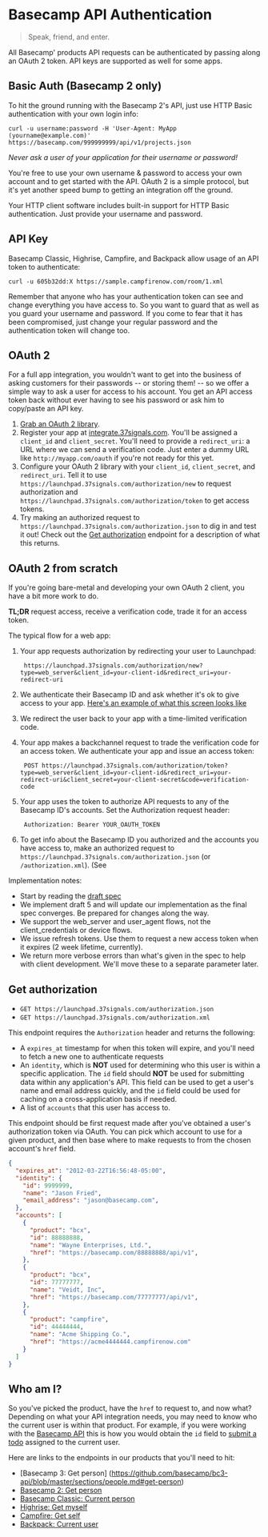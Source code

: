 Basecamp API Authentication
===========================

> Speak, friend, and enter.

All Basecamp' products API requests can be authenticated by passing along an OAuth 2 token. API keys are supported as well for some apps.

Basic Auth (Basecamp 2 only)
------------------------------

To hit the ground running with the Basecamp 2's API, just use HTTP Basic authentication with your own login info:

```shell
curl -u username:password -H 'User-Agent: MyApp (yourname@example.com)' https://basecamp.com/999999999/api/v1/projects.json
```
_Never ask a user of your application for their username or password!_

You're free to use your own username & password to access your own account and
to get started with the API. OAuth 2 is a simple protocol, but it's yet another
speed bump to getting an integration off the ground.

Your HTTP client software includes built-in support for HTTP Basic authentication.
Just provide your username and password.

API Key
-------

Basecamp Classic, Highrise, Campfire, and Backpack allow usage of an API token to authenticate:

```shell
curl -u 605b32dd:X https://sample.campfirenow.com/room/1.xml
```

Remember that anyone who has your authentication token can see and change everything you have access to. So you want to guard that as well as you guard your username and password. If you come to fear that it has been compromised, just change your regular password and the authentication token will change too.

OAuth 2
-------

For a full app integration, you wouldn't want to get into the business of asking
customers for their passwords -- or storing them! -- so we offer a simple way to
ask a user for access to his account. You get an API access token back without
ever having to see his password or ask him to copy/paste an API key.

1. [Grab an OAuth 2 library](http://oauth.net/code/).
2. Register your app at [integrate.37signals.com](https://integrate.37signals.com). You'll be assigned a `client_id` and `client_secret`. You'll need to provide a `redirect_uri`: a URL where we can send a verification code. Just enter a dummy URL like `http://myapp.com/oauth` if you're not ready for this yet.
3. Configure your OAuth 2 library with your `client_id`, `client_secret`, and `redirect_uri`. Tell it to use `https://launchpad.37signals.com/authorization/new` to request authorization and `https://launchpad.37signals.com/authorization/token` to get access tokens.
4. Try making an authorized request to `https://launchpad.37signals.com/authorization.json` to dig in and test it out! Check out the [Get authorization](#get-authorization) endpoint for a description of what this returns.


OAuth 2 from scratch
--------------------

If you're going bare-metal and developing your own OAuth 2 client, you have a bit more work to do.

**TL;DR** request access, receive a verification code, trade it for an access token.

The typical flow for a web app:

1. Your app requests authorization by redirecting your user to Launchpad:

        https://launchpad.37signals.com/authorization/new?type=web_server&client_id=your-client-id&redirect_uri=your-redirect-uri

2. We authenticate their Basecamp ID and ask whether it's ok to give access to your app. [Here's an example of what this screen looks like](https://launchpad.37signals.com/authorization/new?type=web_server&client_id=0bf18204f5a28003bf7b9abb7e1db5e649d86ef4&redirect_uri=moist%3A%2F%2Foauth)

3. We redirect the user back to your app with a time-limited verification code.

4. Your app makes a backchannel request to trade the verification code for an access token. We authenticate your app and issue an access token:

        POST https://launchpad.37signals.com/authorization/token?type=web_server&client_id=your-client-id&redirect_uri=your-redirect-uri&client_secret=your-client-secret&code=verification-code

5. Your app uses the token to authorize API requests to any of the Basecamp ID's accounts. Set the Authorization request header:

        Authorization: Bearer YOUR_OAUTH_TOKEN

6. To get info about the Basecamp ID you authorized and the accounts you have access to, make an authorized request to `https://launchpad.37signals.com/authorization.json` (or `/authorization.xml`). (See 

Implementation notes:

* Start by reading the [draft spec](http://tools.ietf.org/html/draft-ietf-oauth-v2)
* We implement draft 5 and will update our implementation as the final spec converges. Be prepared for changes along the way.
* We support the web_server and user_agent flows, not the client_credentials or device flows.
* We issue refresh tokens. Use them to request a new access token when it expires (2 week lifetime, currently).
* We return more verbose errors than what's given in the spec to help with client development. We'll move these to a separate parameter later.


Get authorization
-----------------

* `GET https://launchpad.37signals.com/authorization.json`
* `GET https://launchpad.37signals.com/authorization.xml`

This endpoint requires the `Authorization` header and returns the following:

* A `expires_at` timestamp for when this token will expire, and you'll need to fetch a new one to authenticate requests
* An `identity`, which is **NOT** used for determining who this user is within a specific application. The `id` field should **NOT** be used for submitting data within any application's API. This field can be used to get a user's name and email address quickly, and the `id` field could be used for caching on a cross-application basis if needed.
* A list of `accounts` that this user has access to.

This endpoint should be first request made after you've obtained a user's authorization token via OAuth. You can pick which account to use for a given product, and then base where to make requests to from the chosen account's `href` field.

```json
{
  "expires_at": "2012-03-22T16:56:48-05:00",
  "identity": {
    "id": 9999999,
    "name": "Jason Fried",
    "email_address": "jason@basecamp.com",
  },
  "accounts": [
    {
      "product": "bcx",
      "id": 88888888,
      "name": "Wayne Enterprises, Ltd.",
      "href": "https://basecamp.com/88888888/api/v1",
    },
    {
      "product": "bcx",
      "id": 77777777,
      "name": "Veidt, Inc",
      "href": "https://basecamp.com/77777777/api/v1",
    },
    {
      "product": "campfire",
      "id": 44444444,
      "name": "Acme Shipping Co.",
      "href": "https://acme4444444.campfirenow.com"
    }
  ]
}
```


Who am I?
---------

So you've picked the product, have the `href` to request to, and now what? Depending on what your API integration needs, you may need to know who the current user is within that product. For example, if you were working with the [Basecamp API](https://github.com/Basecamp/bcx-api) this is how you would obtain the `id` field to [submit a todo](https://github.com/Basecamp/bcx-api/blob/master/sections/todos.md#create-todo) assigned to the current user.

Here are links to the endpoints in our products that you'll need to hit:

* [Basecamp 3: Get person] (https://github.com/basecamp/bc3-api/blob/master/sections/people.md#get-person)
* [Basecamp 2: Get person](https://github.com/basecamp/bcx-api/blob/master/sections/people.md#get-person)
* [Basecamp Classic: Current person](https://github.com/basecamp/basecamp-classic-api/blob/master/sections/people.md#current-person)
* [Highrise: Get myself](https://github.com/basecamp/highrise-api/blob/master/sections/users.md#get-myself)
* [Campfire: Get self](https://github.com/basecamp/campfire-api/blob/master/sections/users.md#get-self)
* [Backpack: Current user](https://github.com/basecamp/backpack-api/blob/master/sections/users.md#current-user)
